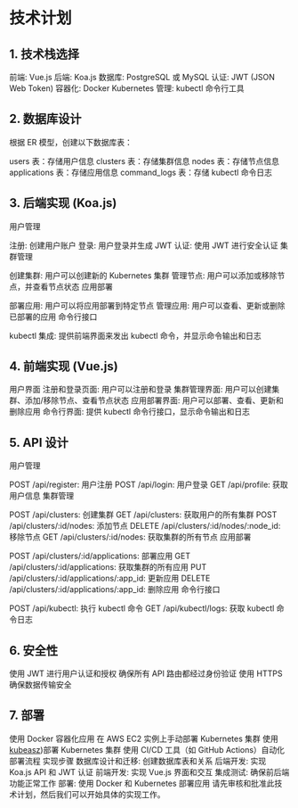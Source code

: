 # 技术计划
## 1. 技术栈选择
前端: Vue.js
后端: Koa.js
数据库: PostgreSQL 或 MySQL
认证: JWT (JSON Web Token)
容器化: Docker
Kubernetes 管理: kubectl 命令行工具
## 2. 数据库设计
根据 ER 模型，创建以下数据库表：

users 表：存储用户信息
clusters 表：存储集群信息
nodes 表：存储节点信息
applications 表：存储应用信息
command_logs 表：存储 kubectl 命令日志
## 3. 后端实现 (Koa.js)
用户管理

注册: 创建用户账户
登录: 用户登录并生成 JWT
认证: 使用 JWT 进行安全认证
集群管理

创建集群: 用户可以创建新的 Kubernetes 集群
管理节点: 用户可以添加或移除节点，并查看节点状态
应用部署

部署应用: 用户可以将应用部署到特定节点
管理应用: 用户可以查看、更新或删除已部署的应用
命令行接口

kubectl 集成: 提供前端界面来发出 kubectl 命令，并显示命令输出和日志
## 4. 前端实现 (Vue.js)
用户界面
注册和登录页面: 用户可以注册和登录
集群管理界面: 用户可以创建集群、添加/移除节点、查看节点状态
应用部署界面: 用户可以部署、查看、更新和删除应用
命令行界面: 提供 kubectl 命令行接口，显示命令输出和日志
## 5. API 设计
用户管理

POST /api/register: 用户注册
POST /api/login: 用户登录
GET /api/profile: 获取用户信息
集群管理

POST /api/clusters: 创建集群
GET /api/clusters: 获取用户的所有集群
POST /api/clusters/:id/nodes: 添加节点
DELETE /api/clusters/:id/nodes/:node_id: 移除节点
GET /api/clusters/:id/nodes: 获取集群的所有节点
应用部署

POST /api/clusters/:id/applications: 部署应用
GET /api/clusters/:id/applications: 获取集群的所有应用
PUT /api/clusters/:id/applications/:app_id: 更新应用
DELETE /api/clusters/:id/applications/:app_id: 删除应用
命令行接口

POST /api/kubectl: 执行 kubectl 命令
GET /api/kubectl/logs: 获取 kubectl 命令日志
## 6. 安全性
使用 JWT 进行用户认证和授权
确保所有 API 路由都经过身份验证
使用 HTTPS 确保数据传输安全
## 7. 部署
使用 Docker 容器化应用
在 AWS EC2 实例上手动部署 Kubernetes 集群
使用 [kubeasz](https://github.com/easzlab/kubeasz/blob/master/docs/guide/dashboard.md))部署 Kubernetes 集群
使用 CI/CD 工具（如 GitHub Actions）自动化部署流程
实现步骤
数据库设计和迁移: 创建数据库表和关系
后端开发: 实现 Koa.js API 和 JWT 认证
前端开发: 实现 Vue.js 界面和交互
集成测试: 确保前后端功能正常工作
部署: 使用 Docker 和 Kubernetes 部署应用
请先审核和批准此技术计划，然后我们可以开始具体的实现工作。
